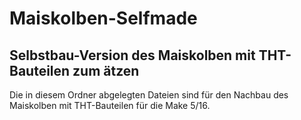 # Maiskolben-Selfmade

## Selbstbau-Version des Maiskolben mit THT-Bauteilen zum ätzen

Die in diesem Ordner abgelegten Dateien sind für den Nachbau des Maiskolben mit THT-Bauteilen für die Make 5/16.